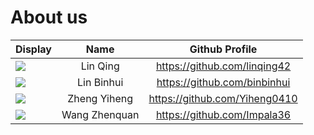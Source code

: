 # About us

Display | Name | Github Profile 
--------|:----:|:--------------:
![](https://via.placeholder.com/100.png?text=Photo) | Lin Qing | https://github.com/linqing42
![](https://via.placeholder.com/100.png?text=Photo) | Lin Binhui | https://github.com/binbinhui
![](https://via.placeholder.com/100.png?text=Photo) | Zheng Yiheng | https://github.com/Yiheng0410
![](https://avatars1.githubusercontent.com/u/44335297?s=460&u=4d8978954c388ade1b78f11adb4c99549c3276b5&v=4) | Wang Zhenquan | https://github.com/Impala36
